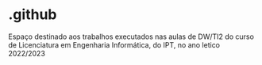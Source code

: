# .github
Espaço destinado aos trabalhos executados nas aulas de DW/TI2 do curso de Licenciatura em Engenharia Informática, do IPT, no ano letico 2022/2023
